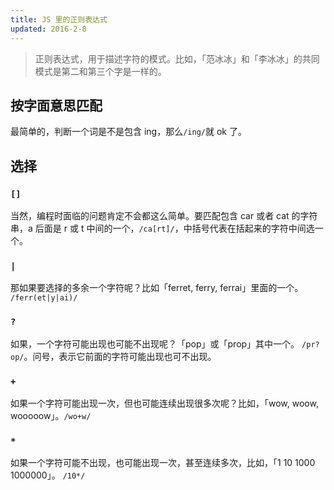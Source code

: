 ```yaml
---
title: JS 里的正则表达式
updated: 2016-2-8
---
```


> 正则表达式，用于描述字符的模式。比如，「范冰冰」和「李冰冰」的共同模式是第二和第三个字是一样的。

## 按字面意思匹配

最简单的，判断一个词是不是包含 ing，那么`/ing/`就 ok 了。

## 选择

### `[]`
当然，编程时面临的问题肯定不会都这么简单。要匹配包含 car 或者 cat 的字符串，a 后面是 r 或 t 中间的一个，`/ca[rt]/`，中括号代表在括起来的字符中间选一个。

### `|`
那如果要选择的多余一个字符呢？比如「ferret, ferry, ferrai」里面的一个。
`/ferr(et|y|ai)/`

### `?`

如果，一个字符可能出现也可能不出现呢？「pop」或「prop」其中一个。
`/pr?op/`。问号，表示它前面的字符可能出现也可不出现。

### `+`
如果一个字符可能出现一次，但也可能连续出现很多次呢？比如，「wow, woow, wooooow」。`/wo+w/`

### `*`
如果一个字符可能不出现，也可能出现一次，甚至连续多次，比如，「1 10 1000 1000000」。
`/10*/`

